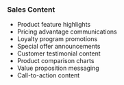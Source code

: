 ### Sales Content

- Product feature highlights
- Pricing advantage communications
- Loyalty program promotions
- Special offer announcements
- Customer testimonial content
- Product comparison charts
- Value proposition messaging
- Call-to-action content

